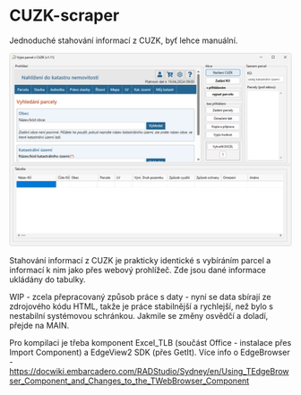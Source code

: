 # CUZK-scraper
Jednoduché stahování informací z CUZK, byť lehce manuální.

![Screenshot](obrazek2.png)

Stahování informací z CUZK je prakticky identické s vybíráním parcel a informací k nim jako přes webový prohlížeč. Zde jsou dané informace ukládány do tabulky.

WIP - zcela přepracovaný způsob práce s daty - nyní se data sbírají ze zdrojového kódu HTML, takže je práce stabilnější a rychlejší, než bylo s nestabilní systémovou schránkou. Jakmile se změny osvědčí a doladí, přejde na MAIN.


Pro kompilaci je třeba komponent Excel_TLB (součást Office - instalace přes Import Component) a EdgeView2 SDK (přes GetIt).
Více info o EdgeBrowser - https://docwiki.embarcadero.com/RADStudio/Sydney/en/Using_TEdgeBrowser_Component_and_Changes_to_the_TWebBrowser_Component

